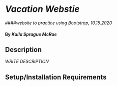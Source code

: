 # _Vacation Webstie_

####_website to practice using Bootstrap, 10.15.2020_

#### By _**Kaila Sprague McRae**_

## Description

_WRITE DESCRIPTION_

## Setup/Installation Requirements